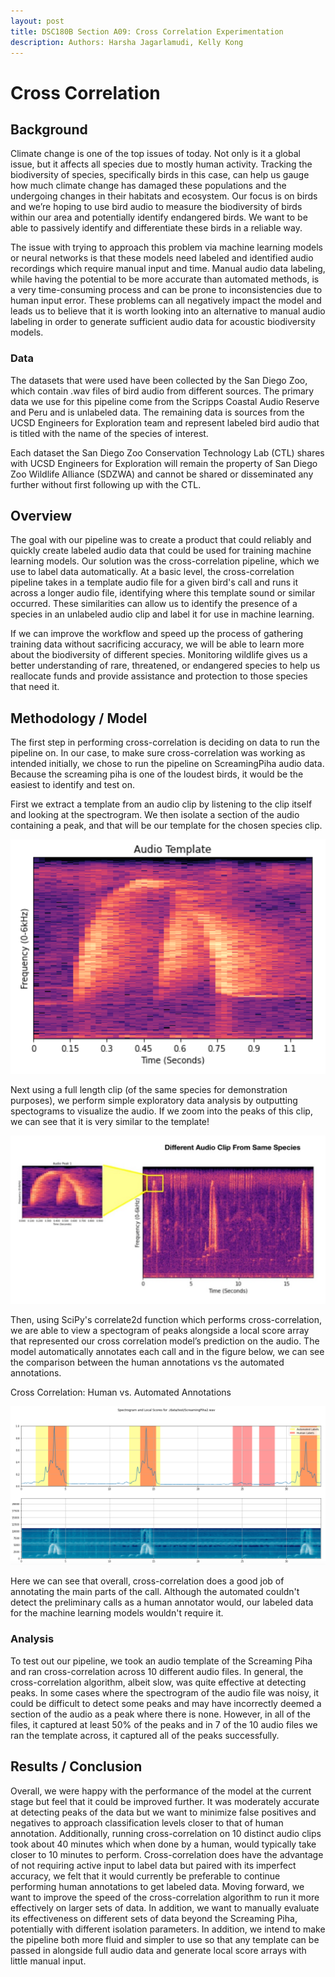 ```yaml
---
layout: post
title: DSC180B Section A09: Cross Correlation Experimentation
description: Authors: Harsha Jagarlamudi, Kelly Kong
---
```


# Cross Correlation

## Background
Climate change is one of the top issues of today. Not only is it a global issue, but it affects all species due to mostly human activity. Tracking the biodiversity of species, specifically birds in this case, can help us gauge how much climate change has damaged these populations and the undergoing changes in their habitats and ecosystem. Our focus is on birds and we’re hoping to use bird audio to measure the biodiversity of birds within our area and potentially identify endangered birds. We want to be able to passively identify and differentiate these birds in a reliable way.

The issue with trying to approach this problem via machine learning models or neural networks is that these models need labeled and identified audio recordings which require manual input and time. Manual audio data labeling, while having the potential to be more accurate than automated methods, is a very time-consuming process and can be prone to inconsistencies due to human input error. These problems can all negatively impact the model and leads us to believe that it is worth looking into an alternative to manual audio labeling in order to generate sufficient audio data for acoustic biodiversity models.

### Data

The datasets that were used have been collected by the San Diego Zoo, which contain .wav files of bird audio from different sources. The primary data we use for this pipeline come from the Scripps Coastal Audio Reserve and Peru and is unlabeled data. The remaining data is sources from the UCSD Engineers for Exploration team and represent labeled bird audio that is titled with the name of the species of interest. 

Each dataset the San Diego Zoo Conservation Technology Lab (CTL) shares with UCSD Engineers for Exploration will remain the property of San Diego Zoo Wildlife Alliance (SDZWA) and cannot be shared or disseminated any further without first following up with the CTL.

## Overview

The goal with our pipeline was to create a product that could reliably and quickly create labeled audio data that could be used for training machine learning models. Our solution was the cross-correlation pipeline, which we use to label data automatically. At a basic level, the cross-correlation pipeline takes in a template audio file for a given bird's call and runs it across a longer audio file, identifying where this template sound or similar occurred. These similarities can allow us to identify the presence of a species in an unlabeled audio clip and label it for use in machine learning. 

If we can improve the workflow and speed up the process of gathering training data without sacrificing accuracy, we will be able to learn more about the biodiversity of different species. Monitoring wildlife gives us a better understanding of rare, threatened, or endangered species to help us reallocate funds and provide assistance and protection to those species that need it.

## Methodology / Model

The first step in performing cross-correlation is deciding on data to run the pipeline on. In our case, to make sure cross-correlation was working as intended initially, we chose to run the pipeline on ScreamingPiha audio data. Because the screaming piha is one of the loudest birds, it would be the easiest to identify and test on. 

First we extract a template from an audio clip by listening to the clip itself and looking at the spectrogram. We then isolate a section of the audio containing a peak, and that will be our template for the chosen species clip. 

![Template](/images/template.png)

Next using a full length clip (of the same species for demonstration purposes), we perform simple exploratory data analysis by outputting spectograms to visualize the audio. If we zoom into the peaks of this clip, we can see that it is very similar to the template! 

![Audio Clip](/images/audio_clip.jpg)

Then, using SciPy's correlate2d function which performs cross-correlation, we are able to view a spectogram of peaks alongside a local score array that represented our cross correlation model’s prediction on the audio. The model automatically annotates each call and in the figure below, we can see the comparison between the human annotations vs the automated annotations. 

Cross Correlation: Human vs. Automated Annotations

![Spectogram](/images/spectro.png)

Here we can see that overall, cross-correlation does a good job of annotating the main parts of the call. Although the automated couldn't detect the preliminary calls as a human annotator would, our labeled data for the machine learning models wouldn't require it. 

### Analysis 

To test out our pipeline, we took an audio template of the Screaming Piha and ran cross-correlation across 10 different audio files. In general, the cross-correlation algorithm, albeit slow, was quite effective at detecting peaks. In some cases where the spectrogram of the audio file was noisy, it could be difficult to detect some peaks and may have incorrectly deemed a section of the audio as a peak where there is none. However, in all of the files, it captured at least 50% of the peaks and in 7 of the 10 audio files we ran the template across, it captured all of the peaks successfully.

## Results / Conclusion

Overall, we were happy with the performance of the model at the current stage but feel that it could be improved further. It was moderately accurate at detecting peaks of the data but we want to minimize false positives and negatives to approach classification levels closer to that of human annotation. Additionally, running cross-correlation on 10 distinct audio clips took about 40 minutes which when done by a human, would typically take closer to 10 minutes to perform. Cross-correlation does have the advantage of not requiring active input to label data but paired with its imperfect accuracy, we felt that it would currently be preferable to continue performing human annotations to get labeled data. Moving forward, we want to improve the speed of the cross-correlation algorithm to run it more effectively on larger sets of data. In addition, we want to manually evaluate its effectiveness on different sets of data beyond the Screaming Piha, potentially with different isolation parameters. In addition, we intend to make the pipeline both more fluid and simpler to use so that any template can be passed in alongside full audio data and generate local score arrays with little manual input.
